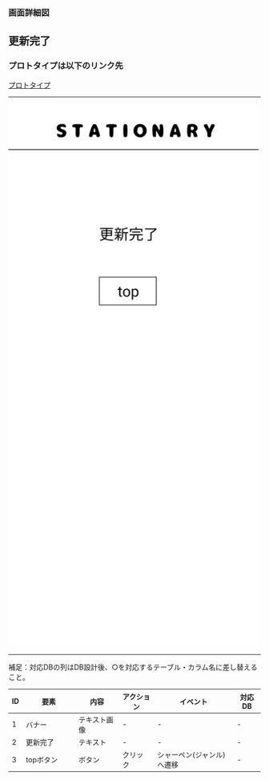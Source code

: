 ### 画面詳細図
## 更新完了
### プロトタイプは以下のリンク先
[プロトタイプ](https://www.figma.com/file/YN8g4ahM3raStzCZMDXhNA/stationary?node-id=1%3A2)
*****
<img src="../img/更新完了.png" width="500">

*****
補足：対応DBの列はDB設計後、○を対応するテーブル・カラム名に差し替えること。

| ID | 要素 | 内容 | アクション | イベント | 対応DB |
|----|------|-----|------------|---------|-------|
|1   |バナー　　　　|テキスト画像|-      |-        　　 |-|
|2   |更新完了     |テキスト　　|-      |-        　　　|-|
|3   |topボタン|ボタン|クリック|シャーペン(ジャンル)へ遷移|-|


